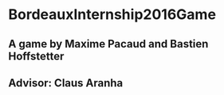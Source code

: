 # BordeauxInternship2016Game
## A game by Maxime Pacaud and Bastien Hoffstetter
## Advisor: Claus Aranha
